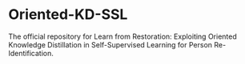 # Oriented-KD-SSL
The official repository for Learn from Restoration: Exploiting Oriented Knowledge Distillation in Self-Supervised Learning for Person Re-Identification.
